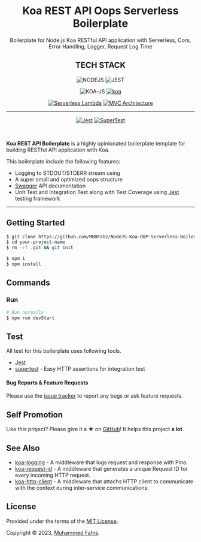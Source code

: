 <div align="center">
  <br />
  <h1>Koa REST API Oops Serverless Boilerplate</h1>
</div>

<p align="center">
  Boilerplate for Node.js Koa RESTful API application with Serverless, Cors, Error Handling, Logger, Request Log Time
</p>

<div align="center">
  
## TECH STACK
![NODEJS](https://img.shields.io/badge/Node.js-43853D?style=for-the-badge&logo=node.js&logoColor=white)
![JEST](https://img.shields.io/badge/Jest-323330?style=for-the-badge&logo=Jest&logoColor=white)

![KOA-JS](https://cdn.rawgit.com/sindresorhus/awesome/d7305f38d29fed78fa85652e3a63e154dd8e8829/media/badge.svg)
[![koa](https://img.shields.io/badge/koa-framework-blue.svg)](https://koajs.com/)

[![Serverless Lambda](https://img.shields.io/badge/Serverless-Lambda-orange.svg)](https://serverless.com/learn/quick-start/)
[![MVC Architecture](https://img.shields.io/badge/MVC-Architecture-lightgrey.svg)](https://en.wikipedia.org/wiki/Model–view–controller)

---

[![Jest](https://img.shields.io/badge/Jest-testing%20library-brightgreen.svg)](https://jestjs.io/)
[![SuperTest](https://img.shields.io/badge/SuperTest-HTTP%20assertions%20library-brightgreen.svg)](https://github.com/visionmedia/supertest)

</div>

<br />

**Koa REST API Boilerplate** is a highly opinionated boilerplate template for building RESTful API application with Koa.

This boilerplate include the following features:

- Logging to STDOUT/STDERR stream using
- A super small and optimized oops structure
- [Swagger](https://swagger.io/) API documentation
- Unit Test and Integration Test along with Test Coverage using [Jest](https://facebook.github.io/jest/) testing framework

---

## Getting Started

```zsh
$ git clone https://github.com/MHDFahz/NodeJS-Koa-OOP-Serverless-Boilerplate.git your-project-name
$ cd your-project-name
$ rm -rf .git && git init
```

```zsh
$ npm i
$ npm install
```

## Commands

### Run

```zsh
# Run normally
$ npm run devStart
```

## Test

All test for this boilerplate uses following tools.

- [Jest](https://github.com/facebook/jest)
- [supertest](https://github.com/visionmedia/supertest) - Easy HTTP assertions for integration test

#### Bug Reports & Feature Requests

Please use the [issue tracker](https://github.com/posquit0/koa-rest-api-boilerplate/issues) to report any bugs or ask feature requests.

## Self Promotion

Like this project? Please give it a ★ on [GitHub](https://github.com/posquit0/awesome-engineer-onboarding)! It helps this project **a lot**.

## See Also

- [koa-logging](https://github.com/kasa-network/koa-logging) - A middleware that logs request and response with Pino.
- [koa-request-id](https://github.com/kasa-network/koa-request-id) - A middleware that generates a unique Request ID for every incoming HTTP request.
- [koa-http-client](https://github.com/kasa-network/koa-http-client) - A middleware that attachs HTTP client to communicate with the context during inter-service communications.

## License

Provided under the terms of the [MIT License](https://github.com/posquit0/koa-rest-api-boilerplate/blob/master/LICENSE).

Copyright © 2023, [Muhammed Fahis](http://www.posquit0.com).
